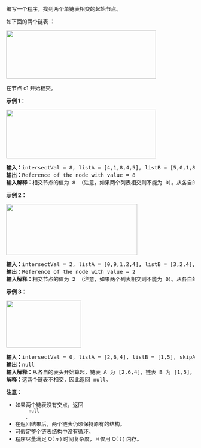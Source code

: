 <html>
 <body>
  <p>
   编写一个程序，找到两个单链表相交的起始节点。
  </p>
  <p>
   如下面的两个链表
   <strong>
    ：
   </strong>
  </p>
  <p>
   <a href="https://assets.leetcode-cn.com/aliyun-lc-upload/uploads/2018/12/14/160_statement.png" target="_blank">
    <img alt="" src="https://assets.leetcode-cn.com/aliyun-lc-upload/uploads/2018/12/14/160_statement.png" style="height: 130px; width: 400px;"/>
   </a>
  </p>
  <p>
   在节点 c1 开始相交。
  </p>
  <p>
  </p>
  <p>
   <strong>
    示例 1：
   </strong>
  </p>
  <p>
   <a href="https://assets.leetcode.com/uploads/2018/12/13/160_example_1.png" target="_blank">
    <img alt="" src="https://assets.leetcode-cn.com/aliyun-lc-upload/uploads/2018/12/14/160_example_1.png" style="height: 130px; width: 400px;"/>
   </a>
  </p>
  <pre><strong>输入：</strong>intersectVal = 8, listA = [4,1,8,4,5], listB = [5,0,1,8,4,5], skipA = 2, skipB = 3
<strong>输出：</strong>Reference of the node with value = 8
<strong>输入解释：</strong>相交节点的值为 8 （注意，如果两个列表相交则不能为 0）。从各自的表头开始算起，链表 A 为 [4,1,8,4,5]，链表 B 为 [5,0,1,8,4,5]。在 A 中，相交节点前有 2 个节点；在 B 中，相交节点前有 3 个节点。
</pre>
  <p>
  </p>
  <p>
   <strong>
    示例 2：
   </strong>
  </p>
  <p>
   <a href="https://assets.leetcode.com/uploads/2018/12/13/160_example_2.png" target="_blank">
    <img alt="" src="https://assets.leetcode-cn.com/aliyun-lc-upload/uploads/2018/12/14/160_example_2.png" style="height: 136px; width: 350px;"/>
   </a>
  </p>
  <pre><strong>输入：</strong>intersectVal = 2, listA = [0,9,1,2,4], listB = [3,2,4], skipA = 3, skipB = 1
<strong>输出：</strong>Reference of the node with value = 2
<strong>输入解释：</strong>相交节点的值为 2 （注意，如果两个列表相交则不能为 0）。从各自的表头开始算起，链表 A 为 [0,9,1,2,4]，链表 B 为 [3,2,4]。在 A 中，相交节点前有 3 个节点；在 B 中，相交节点前有 1 个节点。
</pre>
  <p>
  </p>
  <p>
   <strong>
    示例 3：
   </strong>
  </p>
  <p>
   <a href="https://assets.leetcode.com/uploads/2018/12/13/160_example_3.png" target="_blank">
    <img alt="" src="https://assets.leetcode-cn.com/aliyun-lc-upload/uploads/2018/12/14/160_example_3.png" style="height: 126px; width: 200px;"/>
   </a>
  </p>
  <pre><strong>输入：</strong>intersectVal = 0, listA = [2,6,4], listB = [1,5], skipA = 3, skipB = 2
<strong>输出：</strong>null
<strong>输入解释：</strong>从各自的表头开始算起，链表 A 为 [2,6,4]，链表 B 为 [1,5]。由于这两个链表不相交，所以 intersectVal 必须为 0，而 skipA 和 skipB 可以是任意值。
<strong>解释：</strong>这两个链表不相交，因此返回 null。
</pre>
  <p>
  </p>
  <p>
   <strong>
    注意：
   </strong>
  </p>
  <ul>
   <li>
    如果两个链表没有交点，返回
    <code>
     null
    </code>
    .
   </li>
   <li>
    在返回结果后，两个链表仍须保持原有的结构。
   </li>
   <li>
    可假定整个链表结构中没有循环。
   </li>
   <li>
    程序尽量满足 O(
    <em>
     n
    </em>
    ) 时间复杂度，且仅用 O(
    <em>
     1
    </em>
    ) 内存。
   </li>
  </ul>
 </body>
</html>